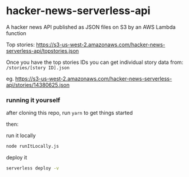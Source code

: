 # hacker-news-serverless-api
A hacker news API published as JSON files on S3 by an AWS Lambda function 

Top stories: https://s3-us-west-2.amazonaws.com/hacker-news-serverless-api/topstories.json

Once you have the top stories IDs you can get individual story data from: `/stories/[story ID].json`

eg. https://s3-us-west-2.amazonaws.com/hacker-news-serverless-api/stories/14380625.json


### running it yourself

after cloning this repo, run `yarn` to get things started

then:

run it locally
```bash
node runItLocally.js
```

deploy it
```bash
serverless deploy -v
```
